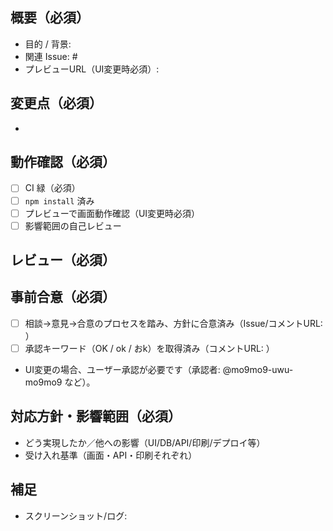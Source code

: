 ## 概要（必須）

- 目的 / 背景:
- 関連 Issue: #
- プレビューURL（UI変更時必須）:

## 変更点（必須）

-

## 動作確認（必須）

- [ ] CI 緑（必須）
- [ ] `npm install` 済み
- [ ] プレビューで画面動作確認（UI変更時必須）
- [ ] 影響範囲の自己レビュー

## レビュー（必須）

## 事前合意（必須）

- [ ] 相談→意見→合意のプロセスを踏み、方針に合意済み（Issue/コメントURL: ）
- [ ] 承認キーワード（OK / ok / おk）を取得済み（コメントURL: ）

- UI変更の場合、ユーザー承認が必要です（承認者: @mo9mo9-uwu-mo9mo9 など）。

## 対応方針・影響範囲（必須）

- どう実現したか／他への影響（UI/DB/API/印刷/デプロイ等）
- 受け入れ基準（画面・API・印刷それぞれ）

## 補足

- スクリーンショット/ログ:
